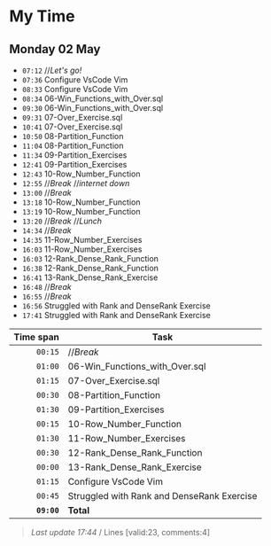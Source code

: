 # My Time

## Monday 02 May

- `07:12` //_Let's go!_
- `07:36` Configure VsCode Vim
- `08:33` Configure VsCode Vim
- `08:34` 06-Win_Functions_with_Over.sql
- `09:30` 06-Win_Functions_with_Over.sql
- `09:31` 07-Over_Exercise.sql
- `10:41` 07-Over_Exercise.sql
- `10:50` 08-Partition_Function
- `11:04` 08-Partition_Function
- `11:34` 09-Partition_Exercises
- `12:41` 09-Partition_Exercises
- `12:43` 10-Row_Number_Function
- `12:55` //_Break_ //_internet down_
- `13:00` //_Break_
- `13:18` 10-Row_Number_Function
- `13:19` 10-Row_Number_Function
- `13:20` //_Break_ //_Lunch_
- `14:34` //_Break_
- `14:35` 11-Row_Number_Exercises
- `16:03` 11-Row_Number_Exercises
- `16:03` 12-Rank_Dense_Rank_Function
- `16:38` 12-Rank_Dense_Rank_Function
- `16:41` 13-Rank_Dense_Rank_Exercise
- `16:48` //_Break_
- `16:55` //_Break_
- `16:56` Struggled with Rank and DenseRank Exercise
- `17:41` Struggled with Rank and DenseRank Exercise

| Time span          | Task                                       |
| -----------------: | ------------------------------------------ |
|          `00:15`   | //_Break_                                  |
|          `01:00`   | 06-Win_Functions_with_Over.sql             |
|          `01:15`   | 07-Over_Exercise.sql                       |
|          `00:30`   | 08-Partition_Function                      |
|          `01:30`   | 09-Partition_Exercises                     |
|          `00:15`   | 10-Row_Number_Function                     |
|          `01:30`   | 11-Row_Number_Exercises                    |
|          `00:30`   | 12-Rank_Dense_Rank_Function                |
|          `00:00`   | 13-Rank_Dense_Rank_Exercise                |
|          `01:15`   | Configure VsCode Vim                       |
|          `00:45`   | Struggled with Rank and DenseRank Exercise |
|        **`09:00`** | **Total**                                  |

> _Last update 17:44_ / Lines [valid:23, comments:4]

